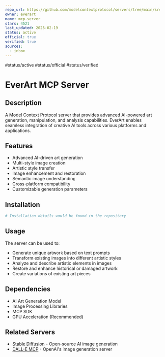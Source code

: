 ```yaml
---
repo_url: https://github.com/modelcontextprotocol/servers/tree/main/src/everart-server
owner: everart
name: mcp-server
stars: 4521
last_updated: 2025-02-19
status: active
official: true
verified: true
sources:
  - inbox
---
```


#status/active #status/official #status/verified

# EverArt MCP Server

## Description

A Model Context Protocol server that provides advanced AI-powered art generation, manipulation, and analysis capabilities. EverArt enables seamless integration of creative AI tools across various platforms and applications.

## Features

- Advanced AI-driven art generation
- Multi-style image creation
- Artistic style transfer
- Image enhancement and restoration
- Semantic image understanding
- Cross-platform compatibility
- Customizable generation parameters

## Installation

```bash
# Installation details would be found in the repository
```

## Usage

The server can be used to:

- Generate unique artwork based on text prompts
- Transform existing images into different artistic styles
- Analyze and describe artistic elements in images
- Restore and enhance historical or damaged artwork
- Create variations of existing art pieces

## Dependencies

- AI Art Generation Model
- Image Processing Libraries
- MCP SDK
- GPU Acceleration (Recommended)

## Related Servers

- [Stable Diffusion](https://github.com/example/stable-diffusion-server) - Open-source AI image generation
- [DALL-E MCP](https://github.com/example/dalle-mcp-server) - OpenAI's image generation server
